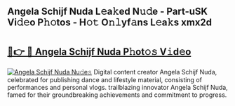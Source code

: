 ## Angela Schijf Nuda L𝚎a𝚔ed N𝚞𝚍e - Part-uSK Vi𝚍𝚎o P𝚑𝚘tos - H𝚘𝚝 O𝚗𝚕yf𝚊ns L𝚎a𝚔s xmx2d

# <h2><a href="http://kf1q6h1.oniu.top/?m=Angela+Schijf+Nuda">🔗👉 🔴 Angela Schijf Nuda P𝚑ot𝚘𝚜 V𝚒d𝚎o</a></h2>

[![Angela Schijf Nuda Nu𝚍e𝚜](https://i.imgur.com/0qMVB7G.gif)](http://kf1q6h1.oniu.top/?m=Angela+Schijf+Nuda)
Digital content creator Angela Schijf Nuda, celebrated for publishing dance and lifestyle material, consisting of performances and personal vlogs. trailblazing innovator Angela Schijf Nuda, famed for their groundbreaking achievements and commitment to progress.  
